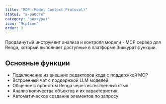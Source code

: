 ```yaml
---
title: "MCP (Model Context Protocol)"
status: "в-работе"
category: "зиккурат"
icon: "McpIcon"
order: 3
---
```


Продвинутый инструмент анализа и контроля модели - MCP сервер для Renga, который выполняет доступные в платформе Зиккурат функции.

## Основные функции

- Подключение из внешних редакторов кода с поддержкой MCP
- Встроенный чат с поддержкой LLM моделей
- Общение с проектом Renga через естественный язык
- Анализ количества объектов и их характеристик
- Автоматическое создание элементов по запросу